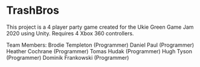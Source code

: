 # TrashBros
This project is a 4 player party game created for the Ukie Green Game Jam 2020 using Unity.
Requires 4 Xbox 360 controllers.


Team Members:
Brodie Templeton (Programmer)
Daniel Paul (Programmer)
Heather Cochrane (Programmer)
Tomas Hudak (Programmer)
Hugh Tyson (Programmer)
Dominik Frankowski (Programmer)
